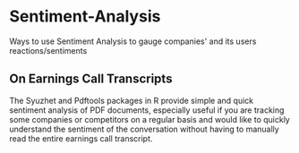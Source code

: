 # Sentiment-Analysis
Ways to use Sentiment Analysis to gauge companies' and its users reactions/sentiments

## On Earnings Call Transcripts
The Syuzhet and Pdftools packages in R provide simple and quick sentiment analysis of PDF documents, especially useful if you are tracking some companies or competitors on a regular basis and would like to quickly understand the sentiment of the conversation without having to manually read the entire earnings call transcript.
